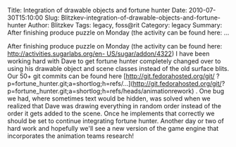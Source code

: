 Title: Integration of drawable objects and fortune hunter
Date: 2010-07-30T15:10:00
Slug: Blitzkev-integration-of-drawable-objects-and-fortune-hunter
Author: Blitzkev
Tags: legacy, foss@rit
Category: legacy
Summary: After finishing produce puzzle on Monday (the activity can be found here: ... 

After finishing produce puzzle on Monday (the activity can be found here:
[http://activities.sugarlabs.org/en-
US/sugar/addon/4322](http://activities.sugarlabs.org/en-US/sugar/addon/4322))
I have been working hard with Dave to get fortune hunter completely changed
over to using his drawable object and scene classes instead of the old surface
blits. Our 50+ git commits can be found here [http://git.fedorahosted.org/git/
?p=fortune_hunter.git;a=shortlog;h=refs/...](http://git.fedorahosted.org/git/?
p=fortune_hunter.git;a=shortlog;h=refs/heads/animationrework) . One bug we
had, where sometimes text would be hidden, was solved when we realized that
Dave was drawing everything in random order instead of the order it gets added
to the scene. Once he implements that correctly we should be set to continue
integrating fortune hunter. Another day or two of hard work and hopefully
we'll see a new version of the game engine that incorporates the animation
teams research!

